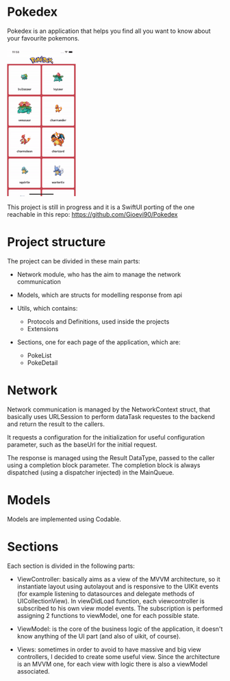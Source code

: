 # Pokedex

Pokedex is an application that helps you find all you want to know about your favourite pokemons.

![Alt Text](Github/sample.gif)

This project is still in progress and it is a SwiftUI porting of the one reachable in this repo: https://github.com/Gioevi90/Pokedex

# Project structure

The project can be divided in these main parts:

* Network module, who has the aim to manage the network communication

* Models, which are structs for modelling response from api

* Utils, which contains:
    * Protocols and Definitions, used inside the projects
    * Extensions

* Sections, one for each page of the application, which are:
    * PokeList
    * PokeDetail

# Network 

Network communication is managed by the NetworkContext struct, that basically uses URLSession to perform dataTask requestes to the backend and return the result to the callers.

It requests a configuration for the initialization for useful configuration parameter, such as the baseUrl for the initial request. 

The response is managed using the Result DataType, passed to the caller using a completion block parameter. The completion block is always dispatched (using a dispatcher injected) in the MainQueue.

# Models

Models are implemented using Codable. 

# Sections

Each section is divided in the following parts:

* ViewController: basically aims as a view of the MVVM architecture, so it instantiate layout using autolayout and is responsive to the UIKit events (for example listening to datasources and delegate methods of UICollectionView). In viewDidLoad function, each viewcontroller is subscribed to his own view model events. The subscription is performed assigning 2 functions to viewModel, one for each possible state.

* ViewModel: is the core of the business logic of the application, it doesn't know anything of the UI part (and also of uikit, of course).

* Views: sometimes in order to avoid to have massive and big view controllers, I decided to create some useful view. Since the architecture is an MVVM one, for each view with logic there is also a viewModel associated.